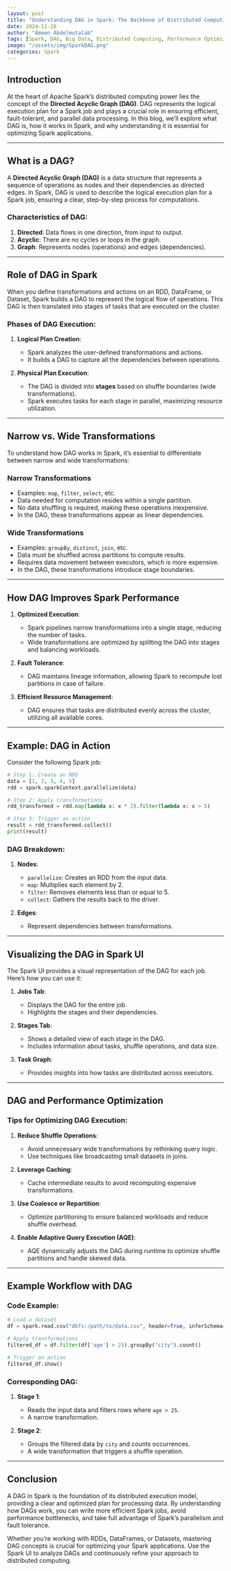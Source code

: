 ```yaml
---
layout: post
title: "Understanding DAG in Spark: The Backbone of Distributed Computing"
date: 2024-11-28
author: "Ameen Abdelmutalab"
tags: [Spark, DAG, Big Data, Distributed Computing, Performance Optimization]
image: "/assets/img/SparkDAG.png"
categories: Spark
---
```


## Introduction

At the heart of Apache Spark’s distributed computing power lies the concept of the **Directed Acyclic Graph (DAG)**. DAG represents the logical execution plan for a Spark job and plays a crucial role in ensuring efficient, fault-tolerant, and parallel data processing. In this blog, we’ll explore what DAG is, how it works in Spark, and why understanding it is essential for optimizing Spark applications.

---

## What is a DAG?

A **Directed Acyclic Graph (DAG)** is a data structure that represents a sequence of operations as nodes and their dependencies as directed edges. In Spark, DAG is used to describe the logical execution plan for a Spark job, ensuring a clear, step-by-step process for computations.

### Characteristics of DAG:
1. **Directed**: Data flows in one direction, from input to output.
2. **Acyclic**: There are no cycles or loops in the graph.
3. **Graph**: Represents nodes (operations) and edges (dependencies).

---

## Role of DAG in Spark

When you define transformations and actions on an RDD, DataFrame, or Dataset, Spark builds a DAG to represent the logical flow of operations. This DAG is then translated into stages of tasks that are executed on the cluster.

### Phases of DAG Execution:

1. **Logical Plan Creation**:
   - Spark analyzes the user-defined transformations and actions.
   - It builds a DAG to capture all the dependencies between operations.

2. **Physical Plan Execution**:
   - The DAG is divided into **stages** based on shuffle boundaries (wide transformations).
   - Spark executes tasks for each stage in parallel, maximizing resource utilization.

---

## Narrow vs. Wide Transformations

To understand how DAG works in Spark, it’s essential to differentiate between narrow and wide transformations:

### **Narrow Transformations**
- Examples: `map`, `filter`, `select`, etc.
- Data needed for computation resides within a single partition.
- No data shuffling is required, making these operations inexpensive.
- In the DAG, these transformations appear as linear dependencies.

### **Wide Transformations**
- Examples: `groupBy`, `distinct`, `join`, etc.
- Data must be shuffled across partitions to compute results.
- Requires data movement between executors, which is more expensive.
- In the DAG, these transformations introduce stage boundaries.

---

## How DAG Improves Spark Performance

1. **Optimized Execution**:
   - Spark pipelines narrow transformations into a single stage, reducing the number of tasks.
   - Wide transformations are optimized by splitting the DAG into stages and balancing workloads.

2. **Fault Tolerance**:
   - DAG maintains lineage information, allowing Spark to recompute lost partitions in case of failure.

3. **Efficient Resource Management**:
   - DAG ensures that tasks are distributed evenly across the cluster, utilizing all available cores.

---

## Example: DAG in Action

Consider the following Spark job:

```python
# Step 1: Create an RDD
data = [1, 2, 3, 4, 5]
rdd = spark.sparkContext.parallelize(data)

# Step 2: Apply transformations
rdd_transformed = rdd.map(lambda x: x * 2).filter(lambda x: x > 5)

# Step 3: Trigger an action
result = rdd_transformed.collect()
print(result)
```

### DAG Breakdown:
1. **Nodes**:
   - `parallelize`: Creates an RDD from the input data.
   - `map`: Multiplies each element by 2.
   - `filter`: Removes elements less than or equal to 5.
   - `collect`: Gathers the results back to the driver.

2. **Edges**:
   - Represent dependencies between transformations.

---

## Visualizing the DAG in Spark UI

The Spark UI provides a visual representation of the DAG for each job. Here’s how you can use it:

1. **Jobs Tab**:
   - Displays the DAG for the entire job.
   - Highlights the stages and their dependencies.

2. **Stages Tab**:
   - Shows a detailed view of each stage in the DAG.
   - Includes information about tasks, shuffle operations, and data size.

3. **Task Graph**:
   - Provides insights into how tasks are distributed across executors.

---

## DAG and Performance Optimization

### Tips for Optimizing DAG Execution:
1. **Reduce Shuffle Operations**:
   - Avoid unnecessary wide transformations by rethinking query logic.
   - Use techniques like broadcasting small datasets in joins.

2. **Leverage Caching**:
   - Cache intermediate results to avoid recomputing expensive transformations.

3. **Use Coalesce or Repartition**:
   - Optimize partitioning to ensure balanced workloads and reduce shuffle overhead.

4. **Enable Adaptive Query Execution (AQE)**:
   - AQE dynamically adjusts the DAG during runtime to optimize shuffle partitions and handle skewed data.

---

## Example Workflow with DAG

### Code Example:
```python
# Load a dataset
df = spark.read.csv("dbfs:/path/to/data.csv", header=True, inferSchema=True)

# Apply transformations
filtered_df = df.filter(df['age'] > 25).groupBy("city").count()

# Trigger an action
filtered_df.show()
```

### Corresponding DAG:
1. **Stage 1**:
   - Reads the input data and filters rows where `age > 25`.
   - A narrow transformation.

2. **Stage 2**:
   - Groups the filtered data by `city` and counts occurrences.
   - A wide transformation that triggers a shuffle operation.

---

## Conclusion

A DAG in Spark is the foundation of its distributed execution model, providing a clear and optimized plan for processing data. By understanding how DAGs work, you can write more efficient Spark jobs, avoid performance bottlenecks, and take full advantage of Spark’s parallelism and fault tolerance.

Whether you’re working with RDDs, DataFrames, or Datasets, mastering DAG concepts is crucial for optimizing your Spark applications. Use the Spark UI to analyze DAGs and continuously refine your approach to distributed computing.
```